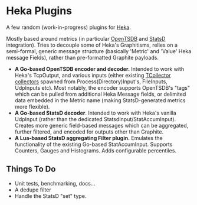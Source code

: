 # Heka Plugins

A few random (work-in-progress) plugins for [Heka](https://github.com/mozilla-services/heka).

Mostly based around metrics (in particular [OpenTSDB](https://github.com/OpenTSDB/opentsdb) and [StatsD](https://github.com/etsy/statsd) integration).
Tries to decouple some of Heka's Graphitisms, relies on a semi-formal, generic message structure (basically 'Metric' and 'Value' Heka message Fields), rather than pre-formatted Graphite payloads.


* **A Go-based OpenTSDB encoder and decoder.**  Intended to work with Heka's TcpOutput, and various inputs (either existing [TCollector collectors](https://github.com/OpenTSDB/tcollector/tree/master/collectors/0) spawned from Process(Directory)Input's, FileInputs, UdpInputs etc).
Most notably, the encoder supports OpenTSDB's "tags" which can be pulled from additional Heka Message fields, or delimited data embedded in the Metric name (making StatsD-generated metrics more flexible).
* **A Go-based StatsD decoder**.  Intended to work with Heka's vanilla UdpInput (rather than the dedicated StatsdInput/StatAccumInput).  Creates more generic field-based messages which can be aggregated, further filtered, and encoded for outputs other than Graphite.
* **A Lua-based StatsD aggregating Filter plugin.**  Emulates the functionality of the existing Go-based StatAccumInput.  Supports Counters, Gauges and Histograms.  Adds configurable percentiles.


## Things To Do
* Unit tests, benchmarking, docs...
* A dedupe filter
* Handle the StatsD "set" type.
